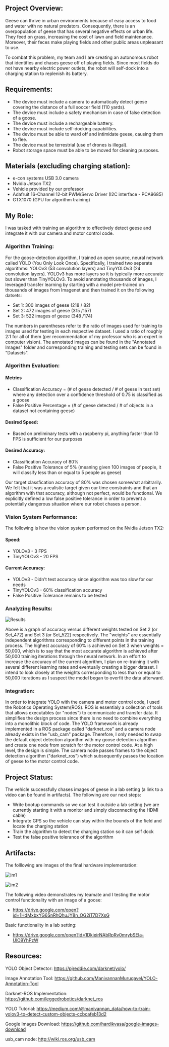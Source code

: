 ## Project Overview:

Geese can thrive in urban environments because of easy access to food and water with no natural predators. Consequently, there is an overpopulation of geese that has several negative effects on urban life. They feed on grass, increasing the cost of lawn and field maintenance. Moreover, their feces make playing fields and other public areas unpleasant to use.

To combat this problem, my team and I are creating an autonomous robot that identifies and chases geese off of playing fields. Since most fields do not have nearby electric power outlets, the robot will self-dock into a charging station to replenish its battery.

## Requirements:

- The device must include a camera to automatically detect geese covering the distance of a full soccer field (110 yards).
- The device must include a safety mechanism in case of false detection of a goose.
- The device must include a rechargeable battery.
- The device must include self-docking capabilities.
- The device must be able to ward off and intimidate geese, causing them to flee.
- The device must be terrestrial (use of drones is illegal).
- Robot storage space must be able to be moved for cleaning purposes.

## Materials (excluding charging station):
- e-con systems USB 3.0 camera
- Nvidia Jetson TX2
- Vehicle provided by our professor 
- Adafruit 16-Channel 12-bit PWM/Servo Driver (I2C interface - PCA9685)
- GTX1070 (GPU for algorithm training)

## My Role:

I was tasked with training an algorithm to effectively detect geese and integrate it with our camera and motor control code. 

### Algorithm Training:

For the goose-detection algorithm, I trained an open source, neural network called YOLO (You Only Look Once). Specifically, I trained two seperate algorithms: YOLOv3 (53 convolution layers) and TinyYOLOv3 (24 convolution layers). YOLOv3 has more layers so it is typically more accurate but slower than TinyYOLOv3. To avoid annotating thousands of images, I leveraged transfer learning by starting with a model pre-trained on thousands of images from Imagenet and then trained it on the following datsets:

- Set 1: 300 images of geese (218 / 82)
- Set 2: 472 images of geese (315 /157)
- Set 3: 522 images of geese (348 /174) 


The numbers in parentheses refer to the ratio of images used for training to images used for testing in each respective dataset. I used a ratio of roughly 2:1 for all of them (per recommendation of my professor who is an expert in computer vision). The annotated images can be found in the "Annotated Images" folder and corresponding training and testing sets can be found in "Datasets".

### Algorithm Evaluation:

#### Metrics
- Classification Accuracy = (# of geese detected / # of geese in test set) where any detection over a confidence threshold of  0.75 is classified as a goose
- False Positive Percentage = (# of geese detected / # of objects in a dataset not containing geese) 

#### Desired Speed:
- Based on preliminary tests with a raspberry pi, anything faster than 10 FPS is sufficient for our purposes

#### Desired Accuracy: 
- Classification Accuracy of 80% 
- False Positive Tolerance of 5% (meaning given 100 images of people, it will classify less than or equal to 5 people as geese)

Our target classfication accuracy of 80% was chosen somewhat arbitrarily. We felt that it was a realistic target given our time constraints and that an algorithm with that accuracy, although not perfect, would be functional. We explicitly defined a low false positive tolerance in order to prevent a potentially dangerous situation where our robot chases a person. 

### Vision System Performance:

The following is how the vision system performed on the Nvidia Jetson TX2:

#### Speed:
- YOLOv3 - 3 FPS
- TinyYOLOv3 - 20 FPS

#### Current Accuracy:
- YOLOv3 - Didn't test accuracy since algorithm was too slow for our needs
- TinyYOLOv3 - 60% classification accuracy
- False Positive Tolerance remains to be tested

### Analyzing Results:

![Results](Results/algo_results.png)

Above is a graph of accuracy versus different weights tested on Set 2 (or Set_472) and Set 3 (or Set_522) respectively. The "weights" are essentially independent algorithms corresponding to different points in the training process. The highest accuracy of 60% is achieved on Set 3 when weights = 50,000, which is to say that the most accurate algorithm is achieved after 50,000 training iterations through the neural network. In an effort to increase the accuracy of the current algorithm, I plan on re-training it with several different learning rates and eventually creating a bigger dataset. I intend to look closely at the weights corresponding to less than or equal to 50,000 iterations as I suspect the model began to overfit the data afterward.
 
### Integration:

In order to integrate YOLO with the camera and motor control code, I used the Robotics Operating System(ROS). ROS is essentialy a collection of tools that allows executables (or "nodes") to communicate and transfer data. It simplifies the design process since there is no need to combine everything into a monolithic block of code. The YOLO framework is already implemented in a ROS package called "darknet_ros" and a camera node already exists in the "usb_cam" package. Therefore, I only needed to swap the default object detection algorithm with my goose detection algorithm and create one node from scratch for the motor control code. At a high level, the design is simple. The camera node passes frames to the object detection algorithm ("darknet_ros") which subsequently passes the location of geese to the motor control code.

## Project Status:

The vehicle successfully chases images of geese in a lab setting (a link to a video can be found in artifacts). The following are our next steps:

- Write bootup commands so we can test it outside a lab setting (we are currently starting it with a monitor and simply disconnecting the HDMI cable)
- Integrate GPS so the vehicle can stay within the bounds of the field and locate the charging station
- Train the algorithm to detect the charging station so it can self dock
- Test the false positive tolerance of the algorithm

## Artifacts:

The folllowing are images of the final hardware implementation:

  ![im1](Hardware_Images/im1.png)
  
  ![im2](Hardware_Images/im1.png)


The following video demonstrates my teamate and I testing the motor control functionality with an image of a goose:

 - https://drive.google.com/open?id=1HdMxbxYG6SnRhQhuJY8n_OG2iT7D7XsG
 
 Basic functionality in a lab setting:
 
- https://drive.google.com/open?id=1DkieirNAbRpRv0mrybSEIa-UlO9YhPzW

## Resources:
YOLO Object Detector: https://pjreddie.com/darknet/yolo/

Image Annotation Tool: https://github.com/ManivannanMurugavel/YOLO-Annotation-Tool

Darknet-ROS Implementation: https://github.com/leggedrobotics/darknet_ros

YOLO Tutorial: https://medium.com/@manivannan_data/how-to-train-yolov3-to-detect-custom-objects-ccbcafeb13d2

Google Images Download: https://github.com/hardikvasa/google-images-download

usb_cam node: http://wiki.ros.org/usb_cam

